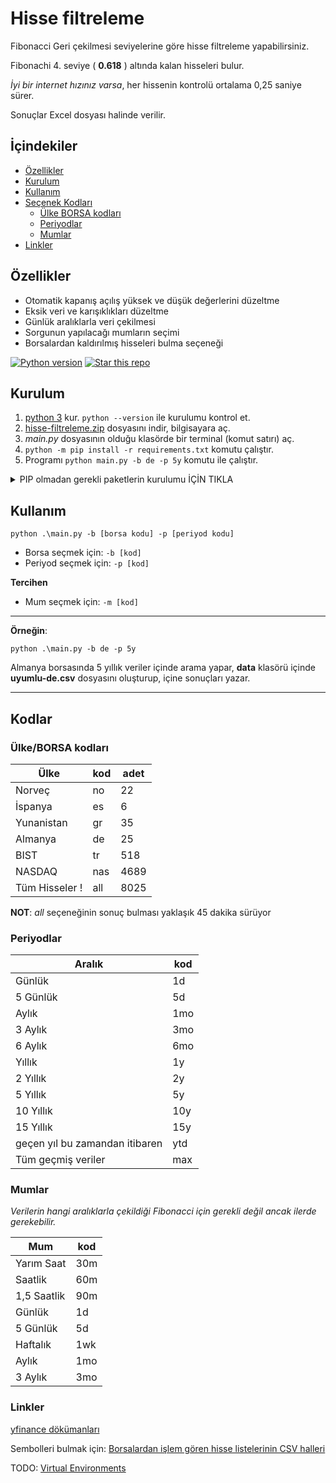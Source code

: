 # Hisse filtreleme

Fibonacci Geri çekilmesi seviyelerine göre hisse filtreleme yapabilirsiniz.

Fibonachi 4. seviye ( **0.618** ) altında kalan hisseleri bulur.

_İyi bir internet hızınız varsa_, her hissenin kontrolü ortalama 0,25 saniye sürer.

Sonuçlar Excel dosyası halinde verilir.

## İçindekiler

- [Özellikler](#ozellikler)
- [Kurulum](#kurulum)
- [Kullanım](#kullanim)
- [Seçenek Kodları](#kodlar)
  - [Ülke BORSA kodları](#ulke)
  - [Periyodlar](#periyodlar)
  - [Mumlar](#mumlar)
- [Linkler](#linkler)

<h2 id="ozellikler">Özellikler</h2>

- Otomatik kapanış açılış yüksek ve düşük değerlerini düzeltme
- Eksik veri ve karışıklıkları düzeltme
- Günlük aralıklarla veri çekilmesi
- Sorgunun yapılacağı mumların seçimi
- Borsalardan kaldırılmış hisseleri bulma seçeneği

<a target="new" href="https://pypi.python.org/pypi/yfinance"><img border=0 src="https://img.shields.io/badge/python-3,%203.1+-blue.svg?style=flat" alt="Python version"></a>
<a target="new" href="https://github.com/kaanguru/hisse-filtreleme"><img border=0 src="https://img.shields.io/github/stars/kaanguru/hisse-filtreleme.svg?style=social&label=Star&maxAge=60" alt="Star this repo"></a>

## Kurulum

1. [python 3](https://www.python.org/downloads/) kur. `python --version` ile kurulumu kontrol et.
1. [hisse-filtreleme.zip](https://github.com/kaanguru/hisse-filtreleme/archive/refs/heads/master.zip) dosyasını indir, bilgisayara aç.
1. _main.py_ dosyasının olduğu klasörde bir terminal (komut satırı) aç.
1. `python -m pip install -r requirements.txt` komutu çalıştır.
1. Programı `python main.py -b de -p 5y` komutu ile çalıştır.

<details><summary>PIP olmadan gerekli paketlerin kurulumu İÇİN TIKLA</summary>
<p>

1. Sistemine _yfinance_ eklemek için `pip install yfinance` çalıştır.
1. Sistemine _SciPy_ eklemek için `pip install scipy` çalıştır.

</p>
</details>

<h2 id="kullanim">Kullanım</h2>

`python .\main.py -b [borsa kodu] -p [periyod kodu]`

- Borsa seçmek için: `-b [kod]`
- Periyod seçmek için: `-p [kod]`

**Tercihen**

- Mum seçmek için: `-m [kod]`

---

**Örneğin**:

 `python .\main.py -b de -p 5y`

 Almanya borsasında 5 yıllık veriler içinde arama yapar, **data** klasörü içinde **uyumlu-de.csv** dosyasını oluşturup, içine sonuçları yazar.

---

## Kodlar

<h3 id="ulke"> Ülke/BORSA kodları</h3>

| Ülke | kod|adet|
-------|----|----|
| Norveç |no|22|
| İspanya | es |6|
| Yunanistan |gr |35|
| Almanya |de |25|
| BIST |tr |518|
| NASDAQ |nas |4689|
| Tüm Hisseler ! |all |8025|

**NOT**: _all_ seçeneğinin sonuç bulması yaklaşık 45 dakika sürüyor

### Periyodlar

| Aralık | kod|
|----------|----|
| Günlük   |1d|
| 5 Günlük | 5d |
| Aylık    |1mo |
| 3 Aylık  |3mo |
| 6 Aylık  |6mo |
| Yıllık   |1y |
| 2 Yıllık |2y |
| 5 Yıllık |5y |
| 10 Yıllık|10y |
| 15 Yıllık|15y |
| geçen yıl bu zamandan itibaren |ytd |
| Tüm geçmiş veriler |max |

### Mumlar

_Verilerin hangi aralıklarla çekildiği Fibonacci için gerekli değil ancak ilerde gerekebilir._

| Mum  | kod|
|----------|---|
| Yarım Saat |30m|
| Saatlik |60m|
| 1,5 Saatlik |90m|
| Günlük  |1d |
| 5 Günlük   |5d |
| Haftalık |1wk |
| Aylık |1mo |
| 3 Aylık|3mo |

### Linkler

[yfinance dökümanları](https://openbase.com/python/yfinance/documentation)

Sembolleri bulmak için:
[Borsalardan işlem gören hisse listelerinin CSV halleri](https://www.nasdaq.com/market-activity/stocks/screener)

TODO: [Virtual Environments](https://docs.python.org/3/tutorial/venv.html)
